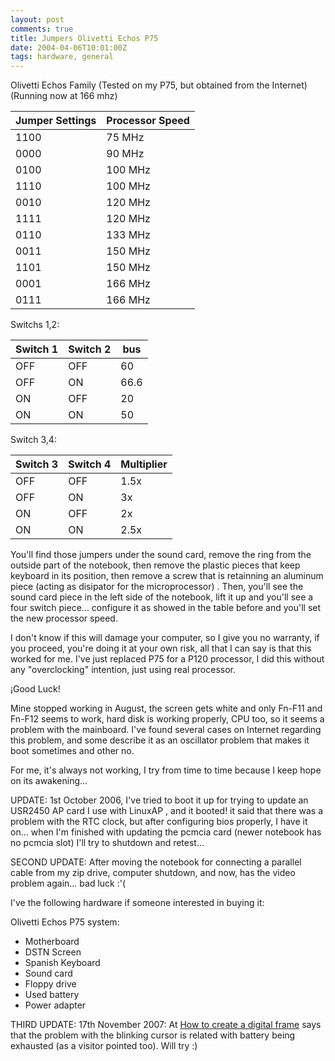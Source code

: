 ```yaml
---
layout: post
comments: true
title: Jumpers Olivetti Echos P75
date: 2004-04-06T10:01:00Z
tags: hardware, general
---
```


Olivetti Echos Family (Tested on my P75, but obtained from the Internet)
(Running now at 166 mhz)

| Jumper Settings | Processor Speed |
| --------------- | --------------- |
| 1100            | 75 MHz          |
| 0000            | 90 MHz          |
| 0100            | 100 MHz         |
| 1110            | 100 MHz         |
| 0010            | 120 MHz         |
| 1111            | 120 MHz         |
| 0110            | 133 MHz         |
| 0011            | 150 MHz         |
| 1101            | 150 MHz         |
| 0001            | 166 MHz         |
| 0111            | 166 MHz         |

Switchs 1,2:

| Switch 1 | Switch 2 | bus  |
| -------- | -------- | ---- |
| OFF      | OFF      | 60   |
| OFF      | ON       | 66.6 |
| ON       | OFF      | 20   |
| ON       | ON       | 50   |

Switch 3,4:

| Switch 3 | Switch 4 | Multiplier |
| -------- | -------- | ---------- |
| OFF      | OFF      | 1.5x       |
| OFF      | ON       | 3x         |
| ON       | OFF      | 2x         |
| ON       | ON       | 2.5x       |

You'll find those jumpers under the sound card, remove the ring from the outside part of the notebook, then remove the plastic pieces that keep keyboard in its position, then remove a screw that is retainning an aluminum piece (acting as disipator for the microprocessor) . Then, you'll see the sound card piece in the left side of the notebook, lift it up and you'll see a four switch piece... configure it as showed in the table before and you'll set the new processor speed.

I don't know if this will damage your computer, so I give you no warranty, if you proceed, you're doing it at your own risk, all that I can say is that this worked for me. I've just replaced P75 for a P120 processor, I did this without any "overclocking" intention, just using real processor.

¡Good Luck!

Mine stopped working in August, the screen gets white and only Fn-F11 and Fn-F12 seems to work, hard disk is working properly, CPU too, so it seems a problem with the mainboard. I've found several cases on Internet regarding this problem, and some describe it as an oscillator problem that makes it boot sometimes and other no.

For me, it's always not working, I try from time to time because I keep hope on its awakening...

UPDATE: 1st October 2006, I've tried to boot it up for trying to update an USR2450 AP card I use with LinuxAP , and it booted! it said that there was a problem with the RTC clock, but after configuring bios properly, I have it on... when I'm finished with updating the pcmcia card (newer notebook has no pcmcia slot) I'll try to shutdown and retest...

SECOND UPDATE: After moving the notebook for connecting a parallel cable from my zip drive, computer shutdown, and now, has the video problem again... bad luck :'(

I've the following hardware if someone interested in buying it:

Olivetti Echos P75 system:

- Motherboard
- DSTN Screen
- Spanish Keyboard
- Sound card
- Floppy drive
- Used battery
- Power adapter

THIRD UPDATE: 17th November 2007: At [How to create a digital frame](http://www.dkomputer.com/cadrephoto/index_us.html) says that the problem with the blinking cursor is related with battery being exhausted (as a visitor pointed too). Will try :)
